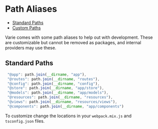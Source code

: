 # Path Aliases

- [Standard Paths](#standard-paths)
- [Custom Paths](#custom-paths)

Varie comes with some path aliases to help out with development. These are customizable but cannot be removed as packages, and internal providers may use these.

## Standard Paths

```js
 "@app": path.join(__dirname, "app"),
 "@routes": path.join(__dirname, "routes"),
 "@config": path.join(__dirname, "config"),
 "@store": path.join(__dirname, "app/store"),
 "@models": path.join(__dirname, "app/models"),
 "@resources": path.join(__dirname, "resources"),
 "@views": path.join(__dirname, "resources/views"),
 "@components": path.join(__dirname, "app/components")
```

To customize change the locations in your `webpack.mix.js` and `tsconfig.json` files.
